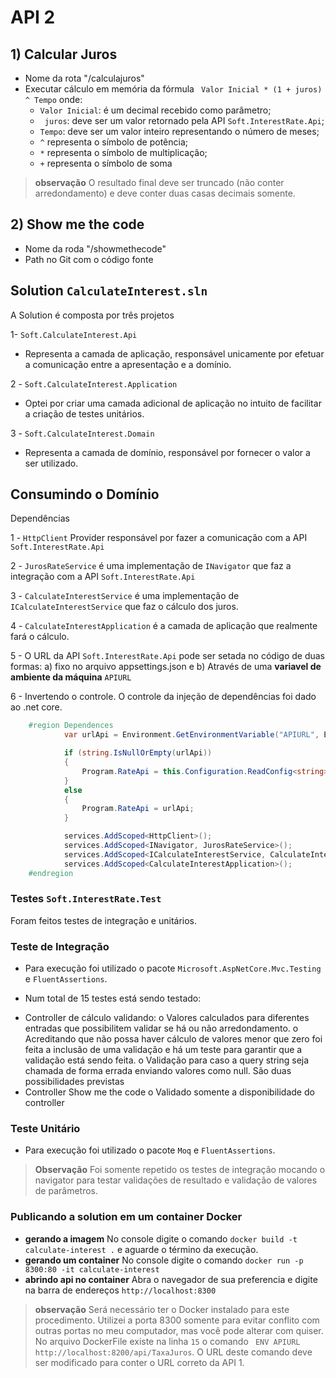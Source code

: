 

# API 2

## 1) Calcular Juros

* Nome da rota "/calculajuros"
* Executar cálculo em memória da fórmula ` Valor Inicial * (1 + juros) ^ Tempo` onde:
  - ` Valor Inicial `: é um decimal recebido como parâmetro;
  - ` juros`: deve ser um valor retornado pela API ` Soft.InterestRate.Api `;
  - `Tempo`: deve ser um valor inteiro representando o número de meses;
  - `^` representa o símbolo de potência;
  - `*` representa o símbolo de multiplicação;
  - `+` representa o símbolo de soma
> **observação** O resultado final deve ser truncado (não conter arredondamento) e deve conter duas casas decimais somente.

## 2) Show me the code
* Nome da roda "/showmethecode"
* Path no Git com o código fonte

## Solution `CalculateInterest.sln`

A Solution é composta por três projetos

1- `Soft.CalculateInterest.Api`
- Representa a camada de aplicação, responsável unicamente por efetuar a comunicação entre a apresentação e a domínio.

2 - `Soft.CalculateInterest.Application`
- Optei por criar uma camada adicional de aplicação no intuito de facilitar a criação de testes unitários.

3 - `Soft.CalculateInterest.Domain`
- Representa a camada de domínio, responsável por fornecer o valor a ser utilizado.

## Consumindo o Domínio

Dependências

1 - `HttpClient` Provider responsável por fazer a comunicação com a API `Soft.InterestRate.Api`

2 - `JurosRateService` é uma implementação de `INavigator` que faz a integração com a API `Soft.InterestRate.Api`

3 - `CalculateInterestService` é uma implementação de `ICalculateInterestService` que faz o cálculo dos juros.

4 - `CalculateInterestApplication` é a camada de aplicação que realmente fará o cálculo.

5 - O URL da API `Soft.InterestRate.Api` pode ser setada no código de duas formas: a) fixo no arquivo appsettings.json e b) Através de uma **variavel de ambiente da máquina** `APIURL`

6 - Invertendo o controle. O controle da injeção de dependências foi dado ao .net core.

```csharp
	#region Dependences
            var urlApi = Environment.GetEnvironmentVariable("APIURL", EnvironmentVariableTarget.Machine);

            if (string.IsNullOrEmpty(urlApi))
            {
                Program.RateApi = this.Configuration.ReadConfig<string>("Program", "RateApi");
            }
            else
            {
                Program.RateApi = urlApi;
            }

            services.AddScoped<HttpClient>();
            services.AddScoped<INavigator, JurosRateService>();
            services.AddScoped<ICalculateInterestService, CalculateInterestService>();
            services.AddScoped<CalculateInterestApplication>();  
	#endregion
```


### Testes `Soft.InterestRate.Test`

Foram feitos testes de integração e unitários.

### Teste de Integração

- Para execução foi utilizado o pacote `Microsoft.AspNetCore.Mvc.Testing` e `FluentAssertions`.

- Num total de 15 testes está sendo testado:
* Controller de cálculo validando:
    o Valores calculados para diferentes entradas que possibilitem validar se há ou não arredondamento.
    o Acreditando que não possa haver cálculo de valores menor que zero foi feita a inclusão de uma validação e há um teste para garantir que a validação está sendo feita.
    o Validação para caso a query string seja chamada de forma errada enviando valores como null. São duas possibilidades previstas
* Controller Show me the code
    o Validado somente a disponibilidade do controller

### Teste Unitário
- Para execução foi utilizado o pacote `Moq` e `FluentAssertions`.

> **Observação** Foi somente repetido os testes de integração mocando o navigator para testar validações de resultado e validação de valores de parâmetros.

### Publicando a solution em um container Docker
- **gerando a imagem** No console digite o comando `docker build -t calculate-interest .` e aguarde o término da execução. 
- **gerando um container** No console digite o comando `docker run -p 8300:80 -it calculate-interest`
- **abrindo api no container** Abra o navegador de sua preferencia e digite na barra de endereços `http://localhost:8300`
> **observação** Será necessário ter o Docker instalado para este procedimento. Utilizei a porta 8300 somente para evitar conflito com outras portas no meu computador, mas você pode alterar com quiser.
No arquivo DockerFile existe na linha `15` o comando ` ENV APIURL http://localhost:8200/api/TaxaJuros`. O URL deste comando deve ser modificado para conter o URL correto da API 1.
